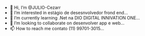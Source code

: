 - 👋 Hi, I’m @JULIO-Cezarr
- 👀 I’m interested in estágio de desesnvolvedor frond end...
- 🌱 I’m currently learning .Net na DIO DIGITAL INNIVATION ONE...
- 💞️ I’m looking to collaborate on desenvolver app e web...
- 📫 How to reach me contato (11) 99701-3015...

<!---
JULIO-Cezarr/JULIO-Cezarr is a ✨ special ✨ repository because its `README.md` (this file) appears on your GitHub profile.
You can click the Preview link to take a look at your changes.
--->
